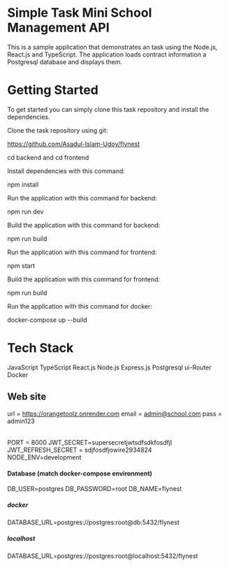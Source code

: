 # Simple Task Mini School Management API

This is a sample application that demonstrates an task using the Node.js, React.js and TypeScript. The application loads contract information a Postgresql database and displays them.
# Getting Started

To get started you can simply clone this task repository and install the dependencies.

Clone the task repository using git:

https://github.com/Asadul-Islam-Udoy/flynest

cd backend
and 
cd frontend

Install dependencies with this command:

npm install

Run the application with this command for backend:

npm run dev

Build the application with this command for backend:

npm run build

Run the application with this command for frontend:

npm start

Build the application with this command for frontend:

npm run build

Run the application with this command for docker:

docker-compose up --build

# Tech Stack
JavaScript
TypeScript
React.js
Node.js
Express.js
Postgresql
ui-Router
Docker

## Web site
url = https://orangetoolz.onrender.com
email = admin@school.com
pass = admin123

######
PORT = 8000
JWT_SECRET=supersecretjwtsdfsdkfosdfjl
JWT_REFRESH_SECRET = sdjfosdfjowire2934824
NODE_ENV=development

#### Database (match docker-compose environment)
DB_USER=postgres
DB_PASSWORD=root
DB_NAME=flynest
##### docker
DATABASE_URL=postgres://postgres:root@db:5432/flynest
##### localhost
DATABASE_URL=postgres://postgres:root@localhost:5432/flynest

